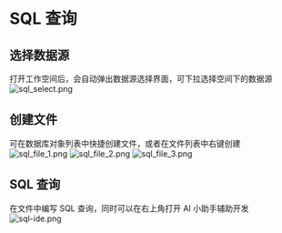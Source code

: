 # SQL 查询

## 选择数据源

打开工作空间后，会自动弹出数据源选择界面，可下拉选择空间下的数据源
![sql_select.png](/dev/guide/images/sql_select.png)

## 创建文件

可在数据库对象列表中快捷创建文件，或者在文件列表中右键创建
![sql_file_1.png](/dev/guide/images/sql_file_1.png)
![sql_file_2.png](/dev/guide/images/sql_file_2.png)
![sql_file_3.png](/dev/guide/images/sql_file_3.png)

## SQL 查询

在文件中编写 SQL 查询，同时可以在右上角打开 AI 小助手辅助开发
![sql-ide.png](/images/sql-ide.png)
